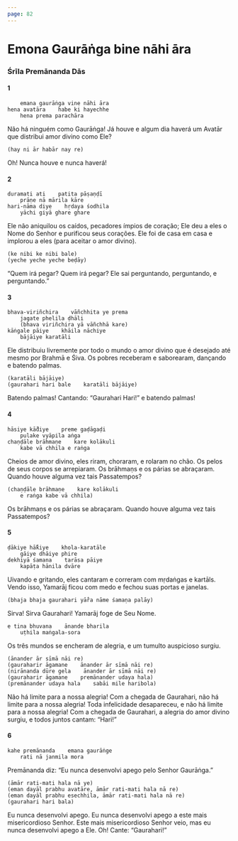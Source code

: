 ```yaml
---
page: 82
---
```


# Emona Gaurāṅga bine nāhi āra

### Śrīla Premānanda Dās

#### 1

        emana gaurāṅga vine nāhi āra
    hena avatāra    habe ki hayechhe
        hena prema parachāra

Não há ninguém como Gaurāṅga! Já houve e algum dia haverá um Avatār que distribui amor divino como Ele?

    (hay ni ār habār nay re)

Oh! Nunca houve e nunca haverá!

#### 2

    duramati ati    patita pāṣaṇḍī
        prāṇe nā mārila kāre
    hari-nāma diye    hṛdaya śodhila
        yāchi giyā ghare ghare

Ele não aniquilou os caídos, pecadores ímpios de coração; Ele deu a eles o Nome do Senhor e purificou seus corações. Ele foi de casa em casa e implorou a eles (para aceitar o amor divino).

    (ke nibi ke nibi bale)
    (yeche yeche yeche beḍāy)

“Quem irá pegar? Quem irá pegar? Ele sai perguntando, perguntando, e perguntando.”

#### 3

    bhava-viriñchira    vāñchhita ye prema
        jagate phelila ḍhāli
        (bhava viriñchira yā vāñchhā kare)
    kāṅgale pāiye    khāila nāchiye
        bājāiye karatāli

Ele distribuiu livremente por todo o mundo o amor divino que é desejado até mesmo por Brahmā e Śiva. Os pobres receberam e saborearam, dançando e batendo palmas.

    (karatāli bājāiye)
    (gaurahari hari bale    karatāli bājāiye)

Batendo palmas! Cantando: “Gaurahari Hari!” e batendo palmas!

#### 4

    hāsiye kā̐diye    preme gaḍāgaḍi
        pulake vyāpila aṅga
    chaṇḍāle brāhmaṇe    kare kolākuli
        kabe vā chhila e raṅga

Cheios de amor divino, eles riram, choraram, e rolaram no chão. Os pelos de seus corpos se arrepiaram. Os brāhmaṇs e os párias se abraçaram. Quando houve alguma vez tais Passatempos?

    (chaṇḍāle brāhmaṇe    kare kolākuli
        e raṅga kabe vā chhila)

Os brāhmaṇs e os párias se abraçaram. Quando houve alguma vez tais Passatempos?

#### 5

    ḍākiye hā̐kiye    khola-karatāle
        gāiye dhāiye phire
    dekhiyā śamana    tarāsa pāiye
        kapāṭa hānila dvāre

Uivando e gritando, eles cantaram e correram com mṛdaṅgas e kartāls. Vendo isso, Yamarāj ficou com medo e fechou suas portas e janelas.

    (bhaja bhaja gaurahari yā̐ra nāme śamaṇa palāy)

Sirva! Sirva Gaurahari! Yamarāj foge de Seu Nome.

    e tina bhuvana    ānande bharila
        uṭhila maṅgala-sora

Os três mundos se encheram de alegria, e um tumulto auspicioso surgiu.

    (ānander ār sīmā nāi re)
    (gauraharir āgamane    ānander ār sīmā nāi re)
    (nirānanda dūre gela    ānander ār sīmā nāi re)
    (gauraharir āgamane    premānander udaya hala)
    (premānander udaya hala    sabāi mile haribola)

Não há limite para a nossa alegria! Com a chegada de Gaurahari, não há limite para a nossa alegria! Toda infelicidade desapareceu, e não há limite para a nossa alegria! Com a chegada de Gaurahari, a alegria do amor divino surgiu, e todos juntos cantam: “Hari!”

#### 6

    kahe premānanda    emana gaurāṅge
        rati nā janmila mora

Premānanda diz: “Eu nunca desenvolvi apego pelo Senhor Gaurāṅga.”

    (āmār rati-mati hala nā ye)
    (eman dayāl prabhu avatāre, āmār rati-mati hala nā re)
    (eman dayāl prabhu esechhila, āmār rati-mati hala nā re)
    (gaurahari hari bala)

Eu nunca desenvolvi apego. Eu nunca desenvolvi apego a este mais misericordioso Senhor. Este mais misericordioso Senhor veio, mas eu nunca desenvolvi apego a Ele. Oh! Cante: “Gaurahari!”

